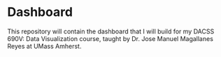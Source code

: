 # Dashboard
This repository will contain the dashboard that I will build for my DACSS 690V: Data Visualization course, taught by Dr. Jose Manuel Magallanes Reyes at UMass Amherst.
